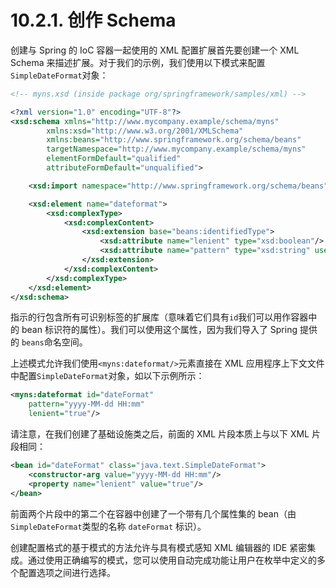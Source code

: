 # 10.2.1. 创作 Schema

创建与 Spring 的 IoC 容器一起使用的 XML 配置扩展首先要创建一个 XML Schema 来描述扩展。对于我们的示例，我们使用以下模式来配置`SimpleDateFormat`对象：

```xml
<!-- myns.xsd (inside package org/springframework/samples/xml) -->

<?xml version="1.0" encoding="UTF-8"?>
<xsd:schema xmlns="http://www.mycompany.example/schema/myns"
        xmlns:xsd="http://www.w3.org/2001/XMLSchema"
        xmlns:beans="http://www.springframework.org/schema/beans"
        targetNamespace="http://www.mycompany.example/schema/myns"
        elementFormDefault="qualified"
        attributeFormDefault="unqualified">

    <xsd:import namespace="http://www.springframework.org/schema/beans"/>

    <xsd:element name="dateformat">
        <xsd:complexType>
            <xsd:complexContent>
                <xsd:extension base="beans:identifiedType"> 
                    <xsd:attribute name="lenient" type="xsd:boolean"/>
                    <xsd:attribute name="pattern" type="xsd:string" use="required"/>
                </xsd:extension>
            </xsd:complexContent>
        </xsd:complexType>
    </xsd:element>
</xsd:schema>
```

指示的行包含所有可识别标签的扩展库（意味着它们具有`id`我们可以用作容器中的 bean 标识符的属性）。我们可以使用这个属性，因为我们导入了 Spring 提供的 `beans`命名空间。

上述模式允许我们使用`<myns:dateformat/>`元素直接在 XML 应用程序上下文文件中配置`SimpleDateFormat`对象，如以下示例所示：

```xml
<myns:dateformat id="dateFormat"
    pattern="yyyy-MM-dd HH:mm"
    lenient="true"/>
```

请注意，在我们创建了基础设施类之后，前面的 XML 片段本质上与以下 XML 片段相同：

```xml
<bean id="dateFormat" class="java.text.SimpleDateFormat">
    <constructor-arg value="yyyy-MM-dd HH:mm"/>
    <property name="lenient" value="true"/>
</bean>
```

前面两个片段中的第二个在容器中创建了一个带有几个属性集的 bean（由`SimpleDateFormat`类型的名称 `dateFormat` 标识）。

创建配置格式的基于模式的方法允许与具有模式感知 XML 编辑器的 IDE 紧密集成。通过使用正确编写的模式，您可以使用自动完成功能让用户在枚举中定义的多个配置选项之间进行选择。

